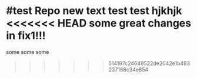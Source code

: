 #test Repo
new text test test
hjkhjk
<<<<<<< HEAD
some great changes in fix1!!!
=======
some some some
>>>>>>> 514197c24649522de2042e1b493237188c34e854

